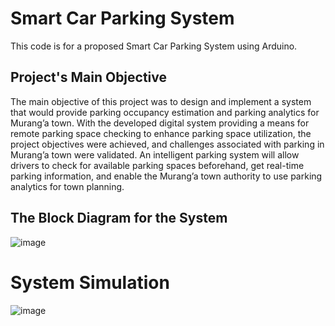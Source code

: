 # Smart Car Parking System
This code is for a proposed Smart Car Parking System using Arduino. 
## Project's Main Objective
The main objective of this project was to design and implement a system that would provide parking occupancy estimation and parking analytics for Murang’a town. With the developed digital system providing a means for remote parking space checking to enhance parking space utilization, the project objectives were achieved, and challenges associated with parking in Murang’a town were validated. An intelligent parking system will allow drivers to check for available parking spaces beforehand, get real-time parking information, and enable the Murang’a town authority to use parking analytics for town planning.
## The Block Diagram for the System
![image](https://github.com/koomedenis40/Smart_Car_Parking_System_Code/assets/98518504/febbe753-4add-4462-8f4d-91d42a1f1230)

# System Simulation <br>
![image](https://github.com/koomedenis40/Smart_Car_Parking_System_Code/assets/98518504/59894066-983d-4d09-b927-2ae90cb3a8a8)

